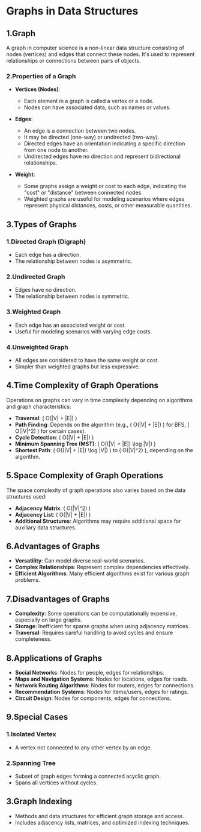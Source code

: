 # Graphs in Data Structures

## 1.Graph

A graph in computer science is a non-linear data structure consisting of nodes (vertices) and edges that connect these nodes. It's used to represent relationships or connections between pairs of objects.

### 2.Properties of a Graph

- **Vertices (Nodes)**:

  - Each element in a graph is called a vertex or a node.
  - Nodes can have associated data, such as names or values.

- **Edges**:

  - An edge is a connection between two nodes.
  - It may be directed (one-way) or undirected (two-way).
  - Directed edges have an orientation indicating a specific direction from one node to another.
  - Undirected edges have no direction and represent bidirectional relationships.

- **Weight**:
  - Some graphs assign a weight or cost to each edge, indicating the "cost" or "distance" between connected nodes.
  - Weighted graphs are useful for modeling scenarios where edges represent physical distances, costs, or other measurable quantities.

## 3.Types of Graphs

### 1.Directed Graph (Digraph)

- Each edge has a direction.
- The relationship between nodes is asymmetric.

### 2.Undirected Graph

- Edges have no direction.
- The relationship between nodes is symmetric.

### 3.Weighted Graph

- Each edge has an associated weight or cost.
- Useful for modeling scenarios with varying edge costs.

### 4.Unweighted Graph

- All edges are considered to have the same weight or cost.
- Simpler than weighted graphs but less expressive.

## 4.Time Complexity of Graph Operations

Operations on graphs can vary in time complexity depending on algorithms and graph characteristics:

- **Traversal**: \( O(|V| + |E|) \)
- **Path Finding**: Depends on the algorithm (e.g., \( O(|V| + |E|) \) for BFS, \( O(|V|^2) \) for certain cases).
- **Cycle Detection**: \( O(|V| + |E|) \)
- **Minimum Spanning Tree (MST)**: \( O((|V| + |E|) \log |V|) \)
- **Shortest Path**: \( O((|V| + |E|) \log |V|) \) to \( O(|V|^2) \), depending on the algorithm.

## 5.Space Complexity of Graph Operations

The space complexity of graph operations also varies based on the data structures used:

- **Adjacency Matrix**: \( O(|V|^2) \)
- **Adjacency List**: \( O(|V| + |E|) \)
- **Additional Structures**: Algorithms may require additional space for auxiliary data structures.

## 6.Advantages of Graphs

- **Versatility**: Can model diverse real-world scenarios.
- **Complex Relationships**: Represent complex dependencies effectively.
- **Efficient Algorithms**: Many efficient algorithms exist for various graph problems.

## 7.Disadvantages of Graphs

- **Complexity**: Some operations can be computationally expensive, especially on large graphs.
- **Storage**: Inefficient for sparse graphs when using adjacency matrices.
- **Traversal**: Requires careful handling to avoid cycles and ensure completeness.

## 8.Applications of Graphs

- **Social Networks**: Nodes for people, edges for relationships.
- **Maps and Navigation Systems**: Nodes for locations, edges for roads.
- **Network Routing Algorithms**: Nodes for routers, edges for connections.
- **Recommendation Systems**: Nodes for items/users, edges for ratings.
- **Circuit Design**: Nodes for components, edges for connections.

## 9.Special Cases

### 1.Isolated Vertex

- A vertex not connected to any other vertex by an edge.

### 2.Spanning Tree

- Subset of graph edges forming a connected acyclic graph.
- Spans all vertices without cycles.

## 3.Graph Indexing

- Methods and data structures for efficient graph storage and access.
- Includes adjacency lists, matrices, and optimized indexing techniques.
